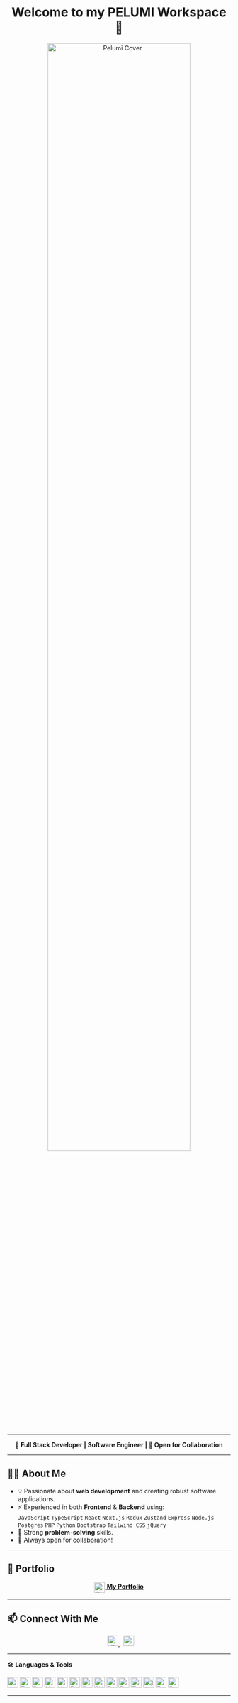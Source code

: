 <!-- GitHub Profile README for pellypepper -->

<h1 align="center">Welcome to my PELUMI Workspace 👋</h1>

<p align="center">
  <img src="https://github.com/user-attachments/assets/7c79fc3d-6738-44b2-a809-8c7892e1aaf8" alt="Pelumi Cover" width="80%" />
</p>

---

<p align="center">
  <b>🔭 Full Stack Developer | Software Engineer | 🚀 Open for Collaboration</b>
</p>

---

## 🧑‍💻 About Me

- 💡 Passionate about <b>web development</b> and creating robust software applications.
- ⚡ Experienced in both <b>Frontend</b> & <b>Backend</b> using:
  <br>
  <code>JavaScript</code>
  <code>TypeScript</code>
  <code>React</code>
  <code>Next.js</code>
  <code>Redux</code>
  <code>Zustand</code>
  <code>Express</code>
  <code>Node.js</code>
  <code>Postgres</code>
  <code>PHP</code>
  <code>Python</code>
  <code>Bootstrap</code>
  <code>Tailwind CSS</code>
  <code>jQuery</code>
- 🧠 Strong <b>problem-solving</b> skills.
- 🤝 Always open for collaboration!

---

## 🚀 Portfolio

<p align="center">
  <a href="https://ppeliance.co.uk" target="_blank">
    <img src="https://cdn.jsdelivr.net/npm/simple-icons@v10/icons/internetarchive.svg" alt="Portfolio Icon" width="24" style="vertical-align:middle;"/>
    <b>My Portfolio</b>
  </a>
</p>

---

## 📫 Connect With Me

<p align="center">
  &nbsp;
  <a href="mailto:ppeliance@gmail.com" target="_blank">
    <img src="https://cdn.jsdelivr.net/npm/simple-icons@v10/icons/gmail.svg" alt="Gmail" width="24"/>
  </a>
  &nbsp;
  <a href="https://www.linkedin.com/in/pelumipepper" target="_blank">
    <img src="https://cdn.jsdelivr.net/npm/simple-icons@v10/icons/linkedin.svg" alt="LinkedIn" width="24"/>
  </a>
</p>

---


  <summary>🛠️ <b>Languages & Tools</b></summary>
  <p>
    <img src="https://cdn.jsdelivr.net/npm/simple-icons@v10/icons/javascript.svg" alt="JavaScript" width="24"/>
    <img src="https://cdn.jsdelivr.net/npm/simple-icons@v10/icons/typescript.svg" alt="TypeScript" width="24"/>
    <img src="https://cdn.jsdelivr.net/npm/simple-icons@v10/icons/react.svg" alt="React" width="24"/>
    <img src="https://cdn.jsdelivr.net/npm/simple-icons@v10/icons/nextdotjs.svg" alt="Next.js" width="24"/>
    <img src="https://cdn.jsdelivr.net/npm/simple-icons@v10/icons/node-dot-js.svg" alt="Node.js" width="24"/>
    <img src="https://cdn.jsdelivr.net/npm/simple-icons@v10/icons/express.svg" alt="Express" width="24"/>
    <img src="https://cdn.jsdelivr.net/npm/simple-icons@v10/icons/postgresql.svg" alt="Postgres" width="24"/>
    <img src="https://cdn.jsdelivr.net/npm/simple-icons@v10/icons/php.svg" alt="PHP" width="24"/>
    <img src="https://cdn.jsdelivr.net/npm/simple-icons@v10/icons/python.svg" alt="Python" width="24"/>
    <img src="https://cdn.jsdelivr.net/npm/simple-icons@v10/icons/bootstrap.svg" alt="Bootstrap" width="24"/>
    <img src="https://cdn.jsdelivr.net/npm/simple-icons@v10/icons/tailwindcss.svg" alt="Tailwind CSS" width="24"/>
    <img src="https://cdn.jsdelivr.net/npm/simple-icons@v10/icons/jquery.svg" alt="jQuery" width="24"/>
    <img src="https://cdn.jsdelivr.net/npm/simple-icons@v10/icons/zustand.svg" alt="Zustand" width="24"/>
    <img src="https://cdn.jsdelivr.net/npm/simple-icons@v10/icons/redux.svg" alt="Redux" width="24"/>
  </p>


---

